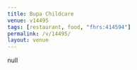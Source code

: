 ```yaml
---
title: Bupa Childcare
venue: v14495
tags: [restaurant, food, "fhrs:414594"]
permalink: /v/14495/
layout: venue
---
```

null